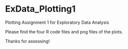 ExData_Plotting1
================

Plotting Assignment 1 for Exploratory Data Analysis

Please find the four R code files and png files of the plots.

Thanks for assessing!
